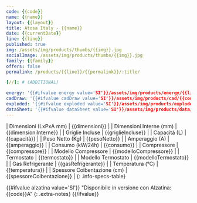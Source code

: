 ```yaml
---
code: {{code}}
name: {{name}}
layout: {{layout}}
title: Atosa Italy - {{name}}
date: {{currentDate}}
line: {{line}}
published: true
img: /assets/img/products/thumbs/{{img}}.jpg
socialImage: /assets/img/products/thumbs/{{img}}.jpg
family: {{family}}
offers: false
permalink: /products/{{line}}/{{permalink}}/:title/

[//]: # (ADDITIONAL)

energy: '{{#ifvalue energy value='SI'}}/assets/img/products/energy/{{line}}/EEI--{{code}}.png{{/ifvalue}}'
cadDraw: '{{#ifvalue cadDraw value='SI'}}/assets/img/products/cad/{{code}}.pdf{{/ifvalue}}'
exploded: '{{#ifvalue exploded value='SI'}}/assets/img/products/exploded/{{line}}/{{code}}.pdf{{/ifvalue}}'
dataSheet: '{{#ifvalue dataSheet value='SI'}}/assets/img/products/data/{{line}}/{{code}}.pdf{{/ifvalue}}'
---
```



| Dimensioni (LxPxA mm) | {{dimensioni}} |
| Dimensioni Interne (mm) | {{dimensioniInterne}} |
| Griglie Incluse | {{griglieIncluse}} |
| Capacità (L) | {{capacità}} |
| Peso Netto (Kg) | {{pesoNetto}} |
| Amperaggio (A) | {{amperaggio}} |
| Consumo (kW/24h) | {{consumo}} |
| Compressore | {{compressore}} |
| Modello Compressore | {{modelloCompressore}} |
| Termostato | {{termostato}} |
| Modello Termostato | {{modelloTermostato}} |
| Gas Refrigerante | {{gasRefrigerante}} |
| Temperatura (°C) | {{temperatura}} |
| Spessore Coibentazione (cm) | {{spessoreCoibentazione}} |
{: .info-specs-table}

{{#ifvalue alzatina value='SI'}}
"Disponibile in versione con Alzatina: {{code}}A"
{: .extra-notes}
{{/ifvalue}}